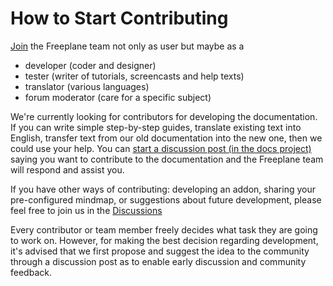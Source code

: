 # How to Start Contributing

[Join](Contributing_to_Freeplane's_Development.md) the Freeplane team not only as user but maybe as a

* developer (coder and designer)
* tester (writer of tutorials, screencasts and help texts)
* translator (various languages)
* forum moderator (care for a specific subject)

We're currently looking for contributors for developing the documentation.
If you can write simple step-by-step guides, translate existing text into English, transfer text from our old documentation into the new one, then we could use your help.
You can [start a discussion post (in the docs project)](https://github.com/freeplane/discussions/new) saying you want to contribute to the documentation and the Freeplane team will respond and assist you.

If you have other ways of contributing: developing an addon, sharing your pre-configured mindmap, or suggestions about future development, please feel free to join us in the [Discussions](https://github.com/freeplane/freeplane/discussions)

Every contributor or team member freely decides what task they are going to work on.
However, for making the best decision regarding development, it's advised that we first propose and suggest the idea to the community through a discussion post as to enable early discussion and community feedback.
